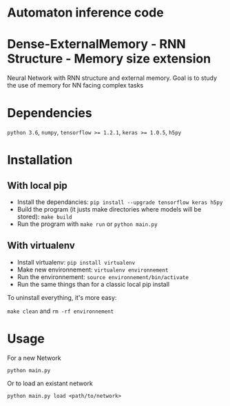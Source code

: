 # Automaton inference code

# Dense-ExternalMemory - RNN Structure - Memory size extension
Neural Network with RNN structure and external memory. Goal is to study the use of memory for NN facing complex tasks

# Dependencies
`python 3.6`, `numpy`, `tensorflow >= 1.2.1`, `keras >= 1.0.5`, `h5py`

# Installation
## With local pip

- Install the dependancies: `pip install --upgrade tensorflow keras h5py`
- Build the program (it justs make directories where models will be stored): `make build`
- Run the program with `make run` or `python main.py`

## With virtualenv

- Install virtualenv: `pip install virtualenv`
- Make new environnement: `virtualenv environnement`
- Run the environnement: `source environnement/bin/activate`
- Run the same things than for a classic local pip install

To uninstall everything, it's more easy: 

`make clean` and `rm -rf environnement`

# Usage
For a new Network
```
python main.py
```

Or to load an existant network
```
python main.py load <path/to/network>
```

